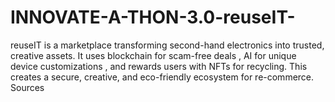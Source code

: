 # INNOVATE-A-THON-3.0-reuseIT-
reuseIT is a marketplace transforming second-hand electronics into trusted, creative assets. It uses blockchain for scam-free deals , AI for unique device customizations , and rewards users with NFTs for recycling. This creates a secure, creative, and eco-friendly ecosystem for re-commerce.       Sources
